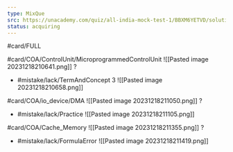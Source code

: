 ```yaml
---
type: MixQue
src: https://unacademy.com/quiz/all-india-mock-test-1/BBXM6YETVD/solutions/SP_WEE3WDNNL5NF8DRWU
status: acquiring
---
```

#card/FULL 

#card/COA/ControlUnit/MicroprogrammedControlUnit 
![[Pasted image 20231218210641.png]]
?
- #mistake/lack/TermAndConcept 
3
![[Pasted image 20231218210658.png]]

#card/COA/io_device/DMA 
![[Pasted image 20231218211050.png]]
?
- #mistake/lack/Practice
![[Pasted image 20231218211105.png]] 

#card/COA/Cache_Memory 
![[Pasted image 20231218211355.png]]
?
- #mistake/lack/FormulaError 
![[Pasted image 20231218211419.png]] 
